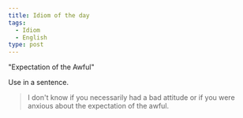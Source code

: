 ```yaml
---
title: Idiom of the day
tags:
  - Idiom
  - English
type: post
---
```


&quot;Expectation of the Awful&quot;

Use in a sentence.

> I don't know if you necessarily had a bad attitude or if you were anxious about the expectation of the awful.

